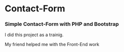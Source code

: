 # Contact-Form

### Simple Contact-Form with PHP and Bootstrap 

I did this project as a trainig.

My friend helped me with the Front-End work 
